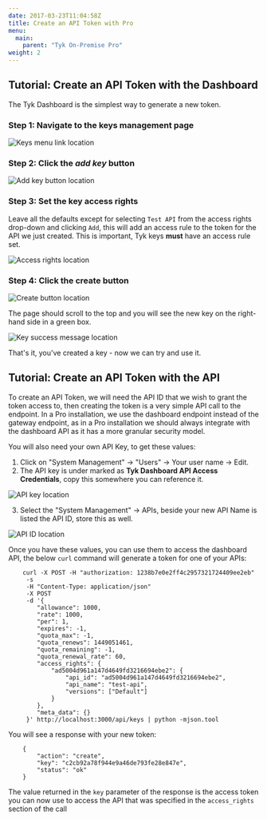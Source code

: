 ```yaml
---
date: 2017-03-23T11:04:58Z
title: Create an API Token with Pro
menu:
  main:
    parent: "Tyk On-Premise Pro"
weight: 2
---
```


## <a name="with-dashboard"></a>Tutorial: Create an API Token with the Dashboard


The Tyk Dashboard is the simplest way to generate a new token.

### Step 1: Navigate to the keys management page

![Keys menu link location][1]

### Step 2: Click the *add key* button

![Add key button location][2]

### Step 3: Set the key access rights

Leave all the defaults except for selecting `Test API` from the access rights drop-down and clicking `Add`, this will add an access rule to the token for the API we just created. This is important, Tyk keys **must** have an access rule set.

![Access rights location][3]

### Step 4: Click the create button

![Create button location][4]

The page should scroll to the top and you will see the new key on the right-hand side in a green box.

![Key success message location][5]

That's it, you've created a key - now we can try and use it.

## <a name="with-api"></a>Tutorial: Create an API Token with the API

To create an API Token, we will need the API ID that we wish to grant the token access to, then creating the token is a very simple API call to the endpoint. In a Pro installation, we use the dashboard endpoint instead of the gateway endpoint, as in a Pro installation we should always integrate with the dashboard API as it has a more granular security model.

You will also need your own API Key, to get these values:

1.  Click on "System Management" -> "Users" -> Your user name -> Edit.
2.  The API key is under marked as **Tyk Dashboard API Access Credentials**, copy this somewhere you can reference it. 

![API key location][6]

3.  Select the "System Management" -> APIs, beside your new API Name is listed the API ID, store this as well. 

![API ID location][7]

Once you have these values, you can use them to access the dashboard API, the below `curl` command will generate a token for one of your APIs:
```
    curl -X POST -H "authorization: 1238b7e0e2ff4c2957321724409ee2eb" 
     -s 
     -H "Content-Type: application/json" 
     -X POST 
     -d '{
        "allowance": 1000,
        "rate": 1000,
        "per": 1,
        "expires": -1,
        "quota_max": -1,
        "quota_renews": 1449051461,
        "quota_remaining": -1,
        "quota_renewal_rate": 60,
        "access_rights": {
            "ad5004d961a147d4649fd3216694ebe2": {
                "api_id": "ad5004d961a147d4649fd3216694ebe2",
                "api_name": "test-api",
                "versions": ["Default"]
            }
        },
        "meta_data": {}
     }' http://localhost:3000/api/keys | python -mjson.tool
```

You will see a response with your new token:
```
    {
        "action": "create",
        "key": "c2cb92a78f944e9a46de793fe28e847e",
        "status": "ok"
    }
```

The value returned in the `key` parameter of the response is the access token you can now use to access the API that was specified in the `access_rights` section of the call


[1]: /docs/img/dashboard/system-management/NavKeys.png
[2]: /docs/img/dashboard/system-management/addKeyButton.png
[3]: /docs/img/dashboard/system-management/accessRights.png
[4]: /docs/img/dashboard/system-management/createKeyButton.png
[5]: /docs/img/dashboard/system-management/keyAdded.png
[6]: /docs/img/dashboard/system-management/APIKey.png
[7]: /docs/img/dashboard/system-management/APIId.png